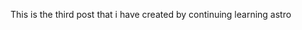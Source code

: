 <!-- ---
layout: "../../layouts/MarkdoenPostLayouts.astro";
title: 'My Third Blog'
publishDate: 20/10/2022
description: 'This is the Third post of astro site that i have created following the blog'
author: 'Maqsood ahmad Tali'
image: 
    url: 'https://lh5.googleusercontent.com/p/AF1QipNZOv5C06B0vk5lGLsh6d7MoS0DFDawCo7287f7=w141-h118-n-k-no-nu'
    alt: 'Mitrc main building image '
tags: ["Blog on Astro", "Bloging ","Astro"]
--- -->
This is the third post that i have created by continuing learning astro 